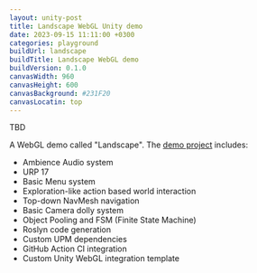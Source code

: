 ```yaml
---
layout: unity-post
title: Landscape WebGL Unity demo
date: 2023-09-15 11:11:00 +0300
categories: playground
buildUrl: landscape
buildTitle: Landscape WebGL demo
buildVersion: 0.1.0
canvasWidth: 960
canvasHeight: 600
canvasBackground: #231F20
canvasLocatin: top
---
```


TBD

A WebGL demo called "Landscape". The [demo project](https://github.com/iveyalkin/landscape-webgl) includes:
- Ambience Audio system
- URP 17
- Basic Menu system
- Exploration-like action based world interaction
- Top-down NavMesh navigation
- Basic Camera dolly system
- Object Pooling and FSM (Finite State Machine)
- Roslyn code generation
- Custom UPM dependencies
- GitHub Action CI integration
- Custom Unity WebGL integration template